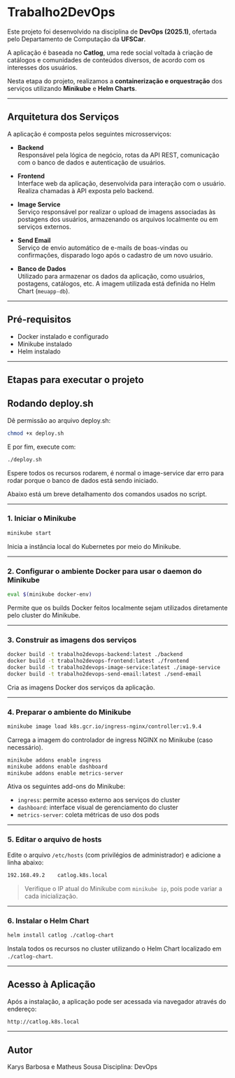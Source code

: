 # Trabalho2DevOps


Este projeto foi desenvolvido na disciplina de **DevOps (2025.1)**, ofertada pelo Departamento de Computação da **UFSCar**.

A aplicação é baseada no **Catlog**, uma rede social voltada à criação de catálogos e comunidades de conteúdos diversos, de acordo com os interesses dos usuários.

Nesta etapa do projeto, realizamos a **containerização e orquestração** dos serviços utilizando **Minikube** e **Helm Charts**.

---

## Arquitetura dos Serviços

A aplicação é composta pelos seguintes microsserviços:

- **Backend**  
  Responsável pela lógica de negócio, rotas da API REST, comunicação com o banco de dados e autenticação de usuários.

- **Frontend**  
  Interface web da aplicação, desenvolvida para interação com o usuário. Realiza chamadas à API exposta pelo backend.

- **Image Service**  
  Serviço responsável por realizar o upload de imagens associadas às postagens dos usuários, armazenando os arquivos localmente ou em serviços externos.

- **Send Email**  
  Serviço de envio automático de e-mails de boas-vindas ou confirmações, disparado logo após o cadastro de um novo usuário.

- **Banco de Dados**  
  Utilizado para armazenar os dados da aplicação, como usuários, postagens, catálogos, etc. A imagem utilizada está definida no Helm Chart (`meuapp-db`).

---

## Pré-requisitos

- Docker instalado e configurado
- Minikube instalado
- Helm instalado

---

## Etapas para executar o projeto

## Rodando deploy.sh

Dê permissão ao arquivo deploy.sh:

```bash
chmod +x deploy.sh
```

E por fim, execute com: 
```bash
./deploy.sh
```
Espere todos os recursos rodarem, é normal o image-service dar erro para rodar porque o banco de dados está sendo iniciado.

Abaixo está um breve detalhamento dos comandos usados no script.

---

### 1. Iniciar o Minikube

```bash
minikube start
```

Inicia a instância local do Kubernetes por meio do Minikube.

---

### 2. Configurar o ambiente Docker para usar o daemon do Minikube

```bash
eval $(minikube docker-env)
```

Permite que os builds Docker feitos localmente sejam utilizados diretamente pelo cluster do Minikube.

---

### 3. Construir as imagens dos serviços

```bash
docker build -t trabalho2devops-backend:latest ./backend
docker build -t trabalho2devops-frontend:latest ./frontend
docker build -t trabalho2devops-image-service:latest ./image-service
docker build -t trabalho2devops-send-email:latest ./send-email
```

Cria as imagens Docker dos serviços da aplicação.

---

### 4. Preparar o ambiente do Minikube

```bash
minikube image load k8s.gcr.io/ingress-nginx/controller:v1.9.4
```

Carrega a imagem do controlador de ingress NGINX no Minikube (caso necessário).

```bash
minikube addons enable ingress
minikube addons enable dashboard
minikube addons enable metrics-server
```

Ativa os seguintes add-ons do Minikube:

- `ingress`: permite acesso externo aos serviços do cluster
- `dashboard`: interface visual de gerenciamento do cluster
- `metrics-server`: coleta métricas de uso dos pods

---

### 5. Editar o arquivo de hosts

Edite o arquivo `/etc/hosts` (com privilégios de administrador) e adicione a linha abaixo:

```txt
192.168.49.2    catlog.k8s.local
```

> Verifique o IP atual do Minikube com `minikube ip`, pois pode variar a cada inicialização.

---

### 6. Instalar o Helm Chart

```bash
helm install catlog ./catlog-chart
```

Instala todos os recursos no cluster utilizando o Helm Chart localizado em `./catlog-chart`.

---

## Acesso à Aplicação

Após a instalação, a aplicação pode ser acessada via navegador através do endereço:

```bash
http://catlog.k8s.local
```

---

## Autor
Karys Barbosa e Matheus Sousa
Disciplina: DevOps

